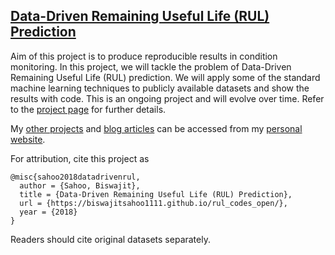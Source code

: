 ## [Data-Driven Remaining Useful Life (RUL) Prediction](https://biswajitsahoo1111.github.io/rul_codes_open/)

Aim of this project is to produce reproducible results in condition monitoring. In this project, we will tackle the problem of Data-Driven Remaining Useful Life (RUL) prediction. We will apply some of the standard machine learning techniques to publicly available datasets and show the results with code. This is an ongoing project and will evolve over time. Refer to the [project page](https://biswajitsahoo1111.github.io/rul_codes_open/) for further details.

My [other projects](https://biswajitsahoo1111.github.io/project/) and [blog articles](https://biswajitsahoo1111.github.io/categories/blog/) can be accessed from my [personal website](https://biswajitsahoo1111.github.io/).

For attribution, cite this project as
```
@misc{sahoo2018datadrivenrul,
  author = {Sahoo, Biswajit},
  title = {Data-Driven Remaining Useful Life (RUL) Prediction},
  url = {https://biswajitsahoo1111.github.io/rul_codes_open/},
  year = {2018}
}
```
Readers should cite original datasets separately.
